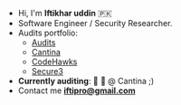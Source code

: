 - Hi, I'm **Iftikhar uddin** 🇵🇰
- Software Engineer / Security Researcher.
- Audits portfolio:
  - [Audits](https://github.com/iftikharuddin/audit-reports)
  - [Cantina](https://cantina.xyz/u/0xTheBlackPanther)
  - [CodeHawks](https://profiles.cyfrin.io/u/0xtheblackpanther)
  - [Secure3](https://app.secure3.io/profile/0xtheblackpanther)
- **Currently auditing**: 🔴 🔴 @ Cantina ;)
- Contact me **iftipro@gmail.com**





